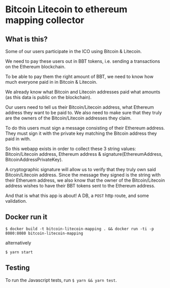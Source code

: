 # Bitcoin Litecoin to ethereum mapping collector

## What is this?

Some of our users participate in the ICO using Bitcoin & Litecoin.

We need to pay these users out in BBT tokens, i.e. sending a transactions on the Ethereum blockchain.

To be able to pay them the right amount of BBT, we need to know how much everyone paid in in Bitcoin & Litecoin.

We already know what Bitcoin and Litecoin addresses paid what amounts (as this data is public on the blockchain).

Our users need to tell us their Bitcoin/Litecoin address, what Ethereum address they want to be paid to. We also need to make sure that they truly are the owners of the Bitcoin/Litecoin addresses they claim.

To do this users must sign a message consisting of their Ethereum address. They must sign it with the private key matching the Bitcoin address they paid in with.

So this webapp exists in order to collect these 3 string values: Bitcoin/Litecoin address, Ethereum address & signature(EthereumAddress, BitcoinAddressPrivateKey).

A cryptographic signature will allow us to verify that they truly own said Bitcoin/Litecoin address. Since the message they signed is the string with their Etheruem address, we also know that the owner of the Bitcoin/Litecoin address wishes to have their BBT tokens sent to the Ethereum address.

And that is what this app is about! A DB, a `POST` http route, and some validation.

## Docker run it

`$ docker build -t bitcoin-litecoin-mapping . && docker run -ti -p 8080:8080 bitcoin-litecoin-mapping`

alternatively

`$ yarn start`

## Testing

To run the Javascript tests, run `$ yarn && yarn test`.
